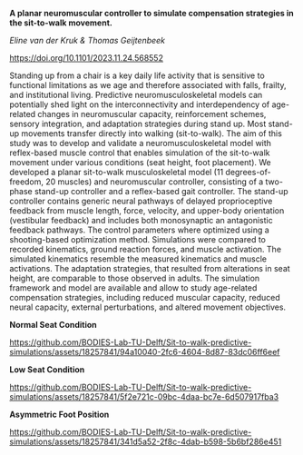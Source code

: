 
**A planar neuromuscular controller to simulate compensation strategies in the sit-to-walk movement.**   

*Eline van der Kruk & Thomas Geijtenbeek*  

https://doi.org/10.1101/2023.11.24.568552

Standing up from a chair is a key daily life activity that is sensitive to functional limitations as we age and  therefore associated with falls, frailty, and institutional living. Predictive neuromusculoskeletal models can potentially shed light on the interconnectivity and interdependency of age-related changes in neuromuscular capacity, reinforcement schemes, sensory integration, and adaptation strategies during stand up. Most stand-up movements transfer directly into walking (sit-to-walk). The aim of this study was to develop and validate a neuromusculoskeletal model with reflex-based muscle control that enables simulation of the sit-to-walk movement under various conditions (seat height, foot placement). We developed a planar sit-to-walk musculoskeletal model (11 degrees-of-freedom, 20 muscles) and neuromuscular controller, consisting of a two-phase stand-up controller and a reflex-based gait controller. The stand-up controller contains generic neural pathways of delayed proprioceptive feedback from muscle length, force, velocity, and upper-body orientation (vestibular feedback) and includes both monosynaptic an antagonistic feedback pathways. The control parameters where optimized using a shooting-based optimization method.  Simulations were compared to recorded kinematics, ground reaction forces, and muscle activation. The simulated kinematics resemble the measured kinematics and muscle activations. The adaptation strategies, that resulted from alterations in seat height, are comparable to those observed in adults. The simulation framework and model are available and allow to study age-related compensation strategies, including reduced muscular capacity, reduced neural capacity, external perturbations, and altered movement objectives.   

**Normal Seat Condition**

https://github.com/BODIES-Lab-TU-Delft/Sit-to-walk-predictive-simulations/assets/18257841/94a10040-2fc6-4604-8d87-83dc06ff6eef

**Low Seat Condition**

https://github.com/BODIES-Lab-TU-Delft/Sit-to-walk-predictive-simulations/assets/18257841/5f2e721c-09bc-4daa-bc7e-6d507917fba3

**Asymmetric Foot Position**


https://github.com/BODIES-Lab-TU-Delft/Sit-to-walk-predictive-simulations/assets/18257841/341d5a52-2f8c-4dab-b598-5b6bf286e451



